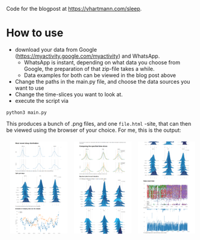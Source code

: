 Code for the blogpost at https://vhartmann.com/sleep.

# How to use
- download your data from Google (https://myactivity.google.com/myactivity) and WhatsApp.
  - WhatsApp is instant, depending on what data you choose from Google, the preparation of that zip-file takes a while.
  - Data examples for both can be viewed in the blog post above
- Change the paths in the main.py file, and choose the data sources you want to use
- Change the time-slices you want to look at.
- execute the script via

```
python3 main.py
```

This produces a bunch of .png files, and one ```file.html``` -site, that can then be viewed using the browser of your choice. For me, this is the output:

![output](output.png)
